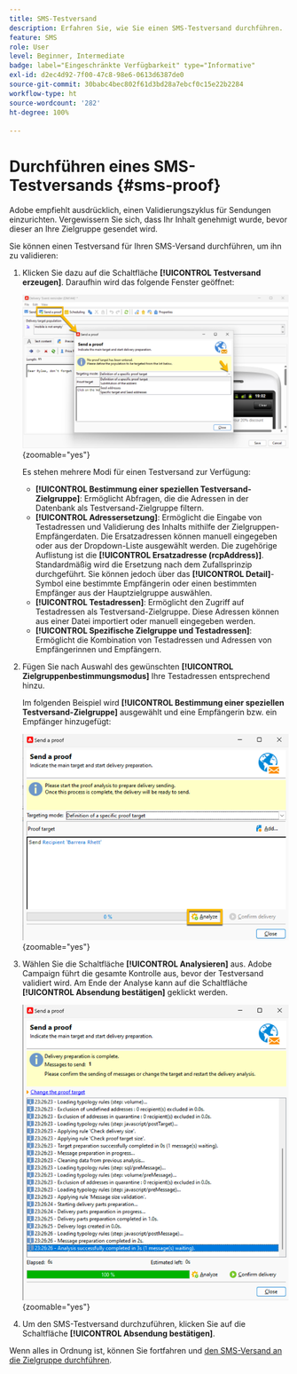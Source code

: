 ```yaml
---
title: SMS-Testversand
description: Erfahren Sie, wie Sie einen SMS-Testversand durchführen.
feature: SMS
role: User
level: Beginner, Intermediate
badge: label="Eingeschränkte Verfügbarkeit" type="Informative"
exl-id: d2ec4d92-7f00-47c8-98e6-0613d6387de0
source-git-commit: 30babc4bec802f61d3bd28a7ebcf0c15e22b2284
workflow-type: ht
source-wordcount: '282'
ht-degree: 100%

---
```


# Durchführen eines SMS-Testversands {#sms-proof}

Adobe empfiehlt ausdrücklich, einen Validierungszyklus für Sendungen einzurichten. Vergewissern Sie sich, dass Ihr Inhalt genehmigt wurde, bevor dieser an Ihre Zielgruppe gesendet wird.

Sie können einen Testversand für Ihren SMS-Versand durchführen, um ihn zu validieren:

1. Klicken Sie dazu auf die Schaltfläche **[!UICONTROL Testversand erzeugen]**. Daraufhin wird das folgende Fenster geöffnet:

   ![](assets/proof_targeting.png){zoomable="yes"}

   Es stehen mehrere Modi für einen Testversand zur Verfügung:

   * **[!UICONTROL Bestimmung einer speziellen Testversand-Zielgruppe]**: Ermöglicht Abfragen, die die Adressen in der Datenbank als Testversand-Zielgruppe filtern.
   * **[!UICONTROL Adressersetzung]**: Ermöglicht die Eingabe von Testadressen und Validierung des Inhalts mithilfe der Zielgruppen-Empfängerdaten. Die Ersatzadressen können manuell eingegeben oder aus der Dropdown-Liste ausgewählt werden. Die zugehörige Auflistung ist die **[!UICONTROL Ersatzadresse (rcpAddress)]**.
Standardmäßig wird die Ersetzung nach dem Zufallsprinzip durchgeführt. Sie können jedoch über das **[!UICONTROL Detail]**-Symbol eine bestimmte Empfängerin oder einen bestimmten Empfänger aus der Hauptzielgruppe auswählen.
   * **[!UICONTROL Testadressen]**: Ermöglicht den Zugriff auf Testadressen als Testversand-Zielgruppe. Diese Adressen können aus einer Datei importiert oder manuell eingegeben werden.
   * **[!UICONTROL Spezifische Zielgruppe und Testadressen]**: Ermöglicht die Kombination von Testadressen und Adressen von Empfängerinnen und Empfängern.

1. Fügen Sie nach Auswahl des gewünschten **[!UICONTROL Zielgruppenbestimmungsmodus]** Ihre Testadressen entsprechend hinzu.

   Im folgenden Beispiel wird **[!UICONTROL Bestimmung einer speziellen Testversand-Zielgruppe]** ausgewählt und eine Empfängerin bzw. ein Empfänger hinzugefügt:

   ![](assets/proof_recipient.png){zoomable="yes"}

1. Wählen Sie die Schaltfläche **[!UICONTROL Analysieren]** aus.
Adobe Campaign führt die gesamte Kontrolle aus, bevor der Testversand validiert wird. Am Ende der Analyse kann auf die Schaltfläche **[!UICONTROL Absendung bestätigen]** geklickt werden.

   ![](assets/proof_analyze.png){zoomable="yes"}

1. Um den SMS-Testversand durchzuführen, klicken Sie auf die Schaltfläche **[!UICONTROL Absendung bestätigen]**.

Wenn alles in Ordnung ist, können Sie fortfahren und [den SMS-Versand an die Zielgruppe durchführen](sms-audience.md).
